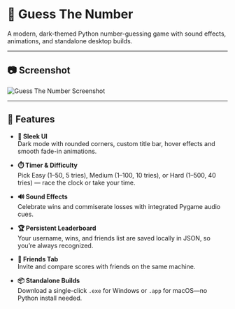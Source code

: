 # 🎯 Guess The Number

A modern, dark-themed Python number-guessing game with sound effects, animations, and standalone desktop builds.

---

## 📷 Screenshot

![Guess The Number Screenshot](./assets/screenshot.png)

---

## 🚀 Features

- **🎨 Sleek UI**  
  Dark mode with rounded corners, custom title bar, hover effects and smooth fade-in animations.

- **⏱️ Timer & Difficulty**  
  Pick Easy (1–50, 5 tries), Medium (1–100, 10 tries), or Hard (1–500, 40 tries) — race the clock or take your time.

- **🔊 Sound Effects**  
  Celebrate wins and commiserate losses with integrated Pygame audio cues.

- **🏆 Persistent Leaderboard**  
  Your username, wins, and friends list are saved locally in JSON, so you’re always recognized.

- **👥 Friends Tab**  
  Invite and compare scores with friends on the same machine.

- **📦 Standalone Builds**  
  Download a single-click `.exe` for Windows or `.app` for macOS—no Python install needed.
